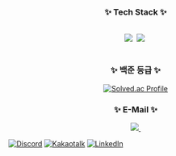 <!--내용 부분-->
<h3 align="center">✨ Tech Stack ✨</h3>
<br>
<div align="center">
  <img src="https://img.shields.io/badge/python-3776AB?style=for-the-badge&logo=python&logoColor=ffdd54" />&nbsp
  <img src="https://img.shields.io/badge/C-A8B9CC?style=for-the-badge&logo=C&logoColor=white"/>&nbsp
</div>
<br>


<div align="center">
<h3 align="center">✨ 백준 등급 ✨</h3>

  [![Solved.ac Profile](http://mazassumnida.wtf/api/v2/generate_badge?boj=gmltjdlek)](https://solved.ac/gmltjdlek/)
  </p>
</div>

<h3 align="center">✨ E-Mail ✨</h3>
<div align="center">
  <a href="mailto:gmltjdlek@naver.como">
    <img src="https://img.shields.io/badge/gmltjdlek@naver.com-D14836?style=for-the-badge&logo=gmail&logoColor=white"/>&nbsp
  </a>
</div>

[![Discord](https://img.shields.io/discord/190231sd?label=Discord&logo=discord&logoColor=white&style=flat-square)](https://discord.gg/R8JEu8jK)
[![Kakaotalk](https://img.shields.io/badge/kakaotalk-kimheeseo-yellow)](https://open.kakao.com/o/sxq9ABYg)
[![LinkedIn](https://img.shields.io/badge/LinkedIn-0077B5?logo=linkedin&logoColor=white&style=flat-square)](https://www.linkedin.com/in/kimheeseo2/)

